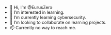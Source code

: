 - 👋 Hi, I’m @EurusZero
- 👀 I’m interested in learning.
- 🌱 I’m currently learning cybersecurity.
- 💞️ I’m looking to collaborate on learning projects.
- 📫 Currently no way to reach me.

<!---
EurusZero/EurusZero is a ✨ special ✨ repository because its `README.md` (this file) appears on your GitHub profile.
You can click the Preview link to take a look at your changes.
--->
